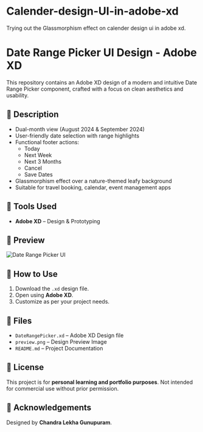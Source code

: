 # Calender-design-UI-in-adobe-xd
Trying out the Glassmorphism effect on calender design ui in adobe xd.

# Date Range Picker UI Design - Adobe XD

This repository contains an Adobe XD design of a modern and intuitive Date Range Picker component, crafted with a focus on clean aesthetics and usability.

## 📝 Description

- Dual-month view (August 2024 & September 2024)
- User-friendly date selection with range highlights
- Functional footer actions: 
  - Today
  - Next Week
  - Next 3 Months
  - Cancel
  - Save Dates
- Glassmorphism effect over a nature-themed leafy background
- Suitable for travel booking, calendar, event management apps

## 🎨 Tools Used

- **Adobe XD** – Design & Prototyping

## 📸 Preview

![Date Range Picker UI](./preview.png)

## 🚀 How to Use

1. Download the `.xd` design file.
2. Open using **Adobe XD**.
3. Customize as per your project needs.

## 📂 Files

- `DateRangePicker.xd` – Adobe XD Design file
- `preview.png` – Design Preview Image
- `README.md` – Project Documentation

## 📄 License

This project is for **personal learning and portfolio purposes**. Not intended for commercial use without prior permission.

## 🙌 Acknowledgements

Designed by **Chandra Lekha Gunupuram**.

